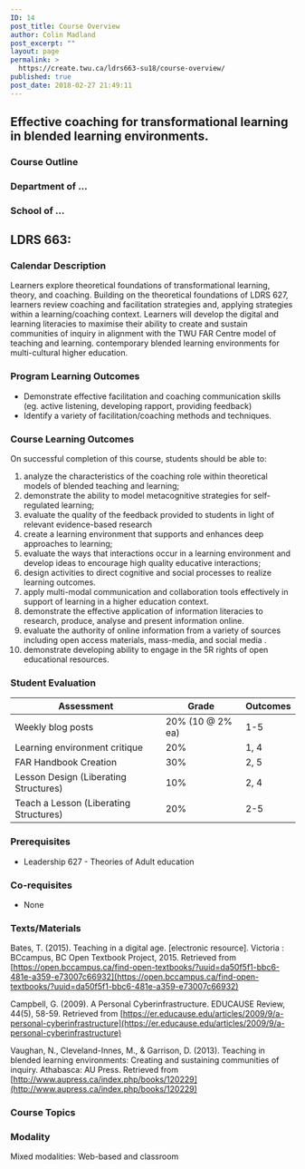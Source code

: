 ```yaml
---
ID: 14
post_title: Course Overview
author: Colin Madland
post_excerpt: ""
layout: page
permalink: >
  https://create.twu.ca/ldrs663-su18/course-overview/
published: true
post_date: 2018-02-27 21:49:11
---
```

## Effective coaching for transformational learning in blended learning environments.
### Course Outline

### Department of …

### School of …

## LDRS 663:

### Calendar Description

Learners explore theoretical foundations of transformational learning, theory, and coaching. Building on the theoretical foundations of LDRS 627, learners review coaching and facilitation strategies and, applying strategies within a learning/coaching context. Learners will develop the digital and learning literacies to maximise their ability to create and sustain communities of inquiry in alignment with the TWU FAR Centre model of teaching and learning. contemporary blended learning environments for multi-cultural higher education.


### Program Learning Outcomes

- Demonstrate effective facilitation and coaching communication skills (eg. active listening, developing rapport, providing feedback)
- Identify a variety of facilitation/coaching methods and techniques.

### Course Learning Outcomes

On successful completion of this course, students should be able to:

1. analyze the characteristics of the coaching role within theoretical models of blended teaching and learning;
2. demonstrate the ability to model metacognitive strategies for self-regulated learning;
3. evaluate the quality of the feedback provided to students in light of relevant evidence-based research
4. create a learning environment that supports and enhances deep approaches to learning;
5. evaluate the ways that interactions occur in a learning environment and develop ideas to encourage high quality educative interactions;
6. design activities to direct cognitive and social processes to realize learning outcomes.
7. apply multi-modal communication and collaboration tools effectively in support of learning in a higher education context.
8. demonstrate the effective application of information literacies to research, produce, analyse and present information online.
9. evaluate the authority of online information from a variety of sources including open access materials, mass-media, and social media .
10. demonstrate developing ability to engage in the 5R rights of open educational resources.

### Student Evaluation

| **Assessment** | **Grade** | **Outcomes** |
| --- | --- | --- |
| Weekly blog posts | 20% (10 @ 2% ea) | 1-5 |
| Learning environment critique | 20% | 1, 4 |
| FAR Handbook Creation | 30% | 2, 5 |
| Lesson Design (Liberating Structures) | 10% | 2, 4 |
| Teach a Lesson (Liberating Structures) | 20% | 2-5 |

### Prerequisites
- Leadership 627 - Theories of Adult education

### Co-requisites
- None

### Texts/Materials

Bates, T. (2015). Teaching in a digital age. [electronic resource]. Victoria : BCcampus, BC Open Textbook Project, 2015. Retrieved from [https://open.bccampus.ca/find-open-textbooks/?uuid=da50f5f1-bbc6-481e-a359-e73007c66932](https://open.bccampus.ca/find-open-textbooks/?uuid=da50f5f1-bbc6-481e-a359-e73007c66932)

Campbell, G. (2009). A Personal Cyberinfrastructure. EDUCAUSE Review, 44(5), 58-59. Retrieved from [https://er.educause.edu/articles/2009/9/a-personal-cyberinfrastructure](https://er.educause.edu/articles/2009/9/a-personal-cyberinfrastructure)

Vaughan, N., Cleveland-Innes, M., &amp; Garrison, D. (2013). Teaching in blended learning environments: Creating and sustaining communities of inquiry. Athabasca: AU Press. Retrieved from [http://www.aupress.ca/index.php/books/120229](http://www.aupress.ca/index.php/books/120229)

### Course Topics

### Modality

Mixed modalities: Web-based and classroom
